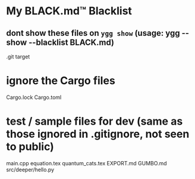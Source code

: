 # My BLACK.md™ Blacklist
## dont show these files on `ygg show` (usage: ygg --show --blacklist BLACK.md)

.git
target

# ignore the Cargo files
Cargo.lock
Cargo.toml 

# test / sample files for dev (same as those ignored in .gitignore, not seen to public)
main.cpp
equation.tex
quantum_cats.tex
EXPORT.md
GUMBO.md
src/deeper/hello.py
